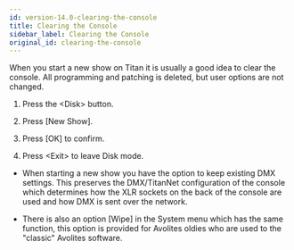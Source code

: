 ```yaml
---
id: version-14.0-clearing-the-console
title: Clearing the Console
sidebar_label: Clearing the Console
original_id: clearing-the-console
---
```


When you start a new show on Titan it is usually a good idea to clear
the console. All programming and patching is deleted, but user options
are not changed.

1. Press the \<Disk\> button.

2. Press \[New Show\].

3. Press \[OK\] to confirm.

4. Press \<Exit\> to leave Disk mode.

-   When starting a new show you have the option to keep existing DMX
    settings. This preserves the DMX/TitanNet configuration of the
    console which determines how the XLR sockets on the back of the
    console are used and how DMX is sent over the network.

-   There is also an option \[Wipe\] in the System menu which has the
    same function, this option is provided for Avolites oldies who are
    used to the "classic" Avolites software.
